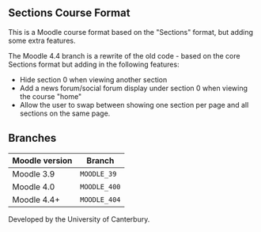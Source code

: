 ## Sections Course Format

This is a Moodle course format based on the "Sections" format, but adding some extra features.

The Moodle 4.4 branch is a rewrite of the old code - based on the core Sections format but adding in the following features:
  * Hide section 0 when viewing another section
  * Add a news forum/social forum display under section 0 when viewing the course "home"
  * Allow the user to swap between showing one section per page and all sections on the same page.

## Branches

| Moodle version    | Branch             |
| ----------------- | ------------------ |
| Moodle 3.9        | `MOODLE_39`        |
| Moodle 4.0        | `MOODLE_400`       |
| Moodle 4.4+       | `MOODLE_404`       |

Developed by the University of Canterbury.
